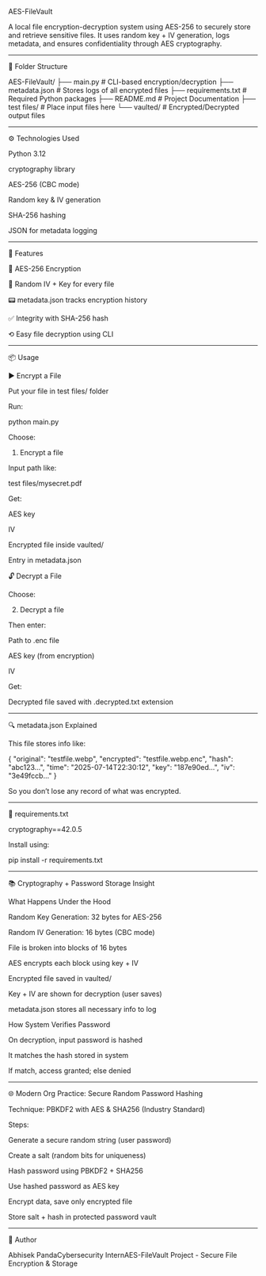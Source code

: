 AES-FileVault

A local file encryption-decryption system using AES-256 to securely store and retrieve sensitive files. It uses random key + IV generation, logs metadata, and ensures confidentiality through AES cryptography.


--------------------------------------------------------------------------------------------------------------------------------------------------------------------------------------------------------------------------------------------------------------------


📁 Folder Structure

AES-FileVault/
├── main.py                  # CLI-based encryption/decryption
├── metadata.json            # Stores logs of all encrypted files
├── requirements.txt         # Required Python packages
├── README.md                # Project Documentation
├── test files/              # Place input files here
└── vaulted/                 # Encrypted/Decrypted output files


-------------------------------------------------------------------------------------------------------------------------------------------------------------------------------------------------------------------------------------------------------------------

⚙️ Technologies Used

Python 3.12

cryptography library

AES-256 (CBC mode)

Random key & IV generation

SHA-256 hashing

JSON for metadata logging


-------------------------------------------------------------------------------------------------------------------------------------------------------------------------------------------------------------------------------------------------------------------


🚀 Features

🔐 AES-256 Encryption

🧩 Random IV + Key for every file

📟 metadata.json tracks encryption history

✅ Integrity with SHA-256 hash

⟲ Easy file decryption using CLI


-------------------------------------------------------------------------------------------------------------------------------------------------------------------------------------------------------------------------------------------------------------------


📦 Usage

▶ Encrypt a File

Put your file in test files/ folder

Run:

python main.py

Choose:

1. Encrypt a file

Input path like:

test files/mysecret.pdf

Get:

AES key

IV

Encrypted file inside vaulted/

Entry in metadata.json

🔓 Decrypt a File

Choose:

2. Decrypt a file

Then enter:

Path to .enc file

AES key (from encryption)

IV

Get:

Decrypted file saved with .decrypted.txt extension


-------------------------------------------------------------------------------------------------------------------------------------------------------------------------------------------------------------------------------------------------------------------


🔍 metadata.json Explained

This file stores info like:

{
  "original": "testfile.webp",
  "encrypted": "testfile.webp.enc",
  "hash": "abc123...",
  "time": "2025-07-14T22:30:12",
  "key": "187e90ed...",
  "iv": "3e49fccb..."
}

So you don’t lose any record of what was encrypted.


-------------------------------------------------------------------------------------------------------------------------------------------------------------------------------------------------------------------------------------------------------------------


📆 requirements.txt

cryptography==42.0.5

Install using:

pip install -r requirements.txt


-------------------------------------------------------------------------------------------------------------------------------------------------------------------------------------------------------------------------------------------------------------------


📚 Cryptography + Password Storage Insight

What Happens Under the Hood

Random Key Generation: 32 bytes for AES-256

Random IV Generation: 16 bytes (CBC mode)

File is broken into blocks of 16 bytes

AES encrypts each block using key + IV

Encrypted file saved in vaulted/

Key + IV are shown for decryption (user saves)

metadata.json stores all necessary info to log

How System Verifies Password

On decryption, input password is hashed

It matches the hash stored in system

If match, access granted; else denied


-------------------------------------------------------------------------------------------------------------------------------------------------------------------------------------------------------------------------------------------------------------------


🌐 Modern Org Practice: Secure Random Password Hashing

Technique: PBKDF2 with AES & SHA256 (Industry Standard)

Steps:

Generate a secure random string (user password)

Create a salt (random bits for uniqueness)

Hash password using PBKDF2 + SHA256

Use hashed password as AES key

Encrypt data, save only encrypted file

Store salt + hash in protected password vault


-------------------------------------------------------------------------------------------------------------------------------------------------------------------------------------------------------------------------------------------------------------------


👥 Author

Abhisek PandaCybersecurity InternAES-FileVault Project - Secure File Encryption & Storage

